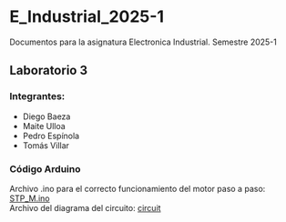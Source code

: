 # E_Industrial_2025-1
Documentos para la asignatura Electronica Industrial. Semestre 2025-1
## Laboratorio 3
### Integrantes:
- Diego Baeza 
- Maite Ulloa 
- Pedro Espínola
- Tomás Villar
### Código Arduino 
Archivo .ino para el correcto funcionamiento del motor paso a paso: [STP_M.ino](STP_M/STP_M.ino) </br>
Archivo del diagrama del circuito: [circuit](STP_M/circuit.svg)
